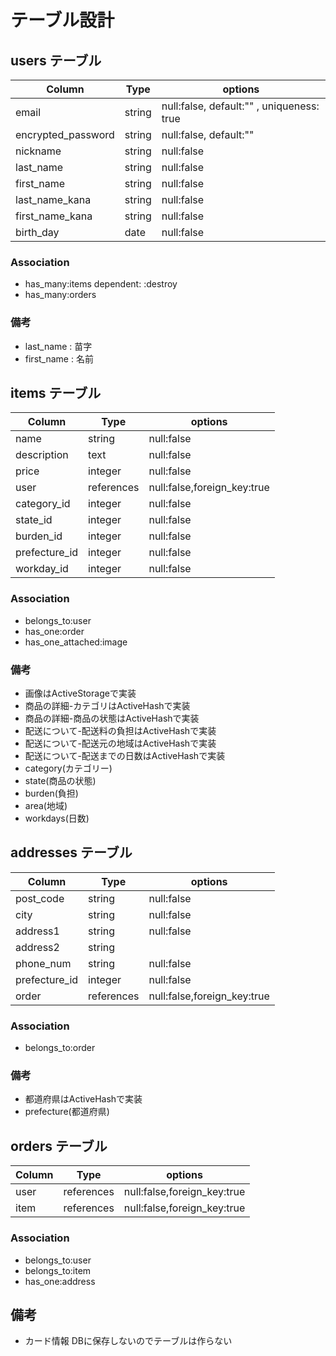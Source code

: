 # テーブル設計

## users テーブル
| Column             | Type   | options                                   |
| ------------------ | ------ | ----------------------------------------- |
| email              | string | null:false, default:"" , uniqueness: true |
| encrypted_password | string | null:false, default:""                    |
| nickname           | string | null:false                                |
| last_name          | string | null:false                                |
| first_name         | string | null:false                                |
| last_name_kana     | string | null:false                                |
| first_name_kana    | string | null:false                                |
| birth_day          | date   | null:false                                |

### Association
* has_many:items dependent: :destroy
* has_many:orders

### 備考
* last_name : 苗字
* first_name : 名前



## items テーブル
| Column         | Type       | options                     |
| -------------- | ---------- | --------------------------- |
| name           | string     | null:false                  |
| description    | text       | null:false                  |
| price          | integer    | null:false                  |
| user           | references | null:false,foreign_key:true | 
| category_id    | integer    | null:false                  | 
| state_id       | integer    | null:false                  | 
| burden_id      | integer    | null:false                  | 
| prefecture_id  | integer    | null:false                  | 
| workday_id     | integer    | null:false                  | 


### Association
* belongs_to:user
* has_one:order
* has_one_attached:image


### 備考
* 画像はActiveStorageで実装
* 商品の詳細-カテゴリはActiveHashで実装
* 商品の詳細-商品の状態はActiveHashで実装
* 配送について-配送料の負担はActiveHashで実装
* 配送について-配送元の地域はActiveHashで実装
* 配送について-配送までの日数はActiveHashで実装
* category(カテゴリー)
* state(商品の状態)
* burden(負担)
* area(地域)
* workdays(日数)


## addresses テーブル
| Column        | Type       | options                     |
| ------------- | ---------- | --------------------------- |
| post_code     | string     | null:false                  |
| city          | string     | null:false                  |
| address1      | string     | null:false                  |
| address2      | string     |                             |
| phone_num     | string     | null:false                  |
| prefecture_id | integer    | null:false                  |
| order         | references | null:false,foreign_key:true | 

### Association
* belongs_to:order


### 備考
* 都道府県はActiveHashで実装
* prefecture(都道府県)


## orders テーブル
| Column      | Type       | options                     |
| ----------- | ---------- | --------------------------- |
| user        | references | null:false,foreign_key:true | 
| item        | references | null:false,foreign_key:true | 

### Association
* belongs_to:user
* belongs_to:item
* has_one:address

## 備考

* カード情報
DBに保存しないのでテーブルは作らない